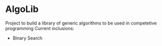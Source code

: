 # AlgoLib

Project to build a library of generic algorithms to be used in competetive programming
Current inclusions:
- Binary Search
